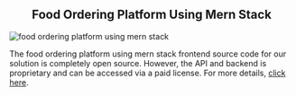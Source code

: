 <h2 style="text-align:center">Food Ordering Platform Using Mern Stack </h2>

![food ordering platform using mern stack](https://admin.ninjascode.com/wp-content/uploads/2025/repoImages/martha/food%20ordering%20platform%20using%20mern%20stack.webp) 

The food ordering platform using mern stack frontend source code for our solution is completely open source. However, the API and backend is proprietary and can be accessed via a paid license. For more details, <a href="https://enatega.com/?utm_source=github&utm_medium=repo&utm_campaign=martha-food-ordering-platform-using-mern-stack" target="_blank">click here</a>.
